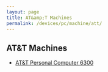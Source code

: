 ```yaml
---
layout: page
title: AT&amp;T Machines
permalink: /devices/pc/machine/att/
---
```


AT&amp;T Machines
---

* [AT&amp;T Personal Computer 6300](/devices/pc/machine/att/6300/)
